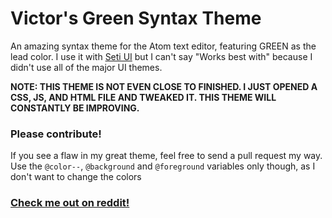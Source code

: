 # Victor's Green Syntax Theme

An amazing syntax theme for the Atom text editor, featuring GREEN as the lead color. I use it with [Seti UI](https://atom.io/themes/seti-ui) but I can't say "Works best with" because I didn't use all of the major UI themes.

**NOTE: THIS THEME IS NOT EVEN CLOSE TO FINISHED. I JUST OPENED A CSS, JS, AND HTML FILE AND TWEAKED IT. THIS THEME WILL CONSTANTLY BE IMPROVING.**

### Please contribute!

If you see a flaw in my great theme, feel free to send a pull request my way. Use the `@color--`, `@background` and `@foreground` variables only though, as I don't want to change the colors

### [Check me out on reddit!](https://reddit.com/u/-victorisawesome-/)
